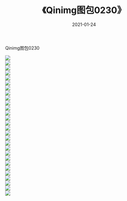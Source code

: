 ﻿---
layout: post
title:  《Qinimg图包0230》
date:   2021-01-24
img: http://imgx.orgx.ga/Qinimg图包/Qinimg图包0230/000.jpg
categories: [美女, 清纯, 唯美]
---

Qinimg图包0230

 ![](http://imgx.orgx.ga/Qinimg图包/Qinimg图包0230/001.jpg) <br>![](http://imgx.orgx.ga/Qinimg图包/Qinimg图包0230/002.jpg) <br>![](http://imgx.orgx.ga/Qinimg图包/Qinimg图包0230/003.jpg) <br>![](http://imgx.orgx.ga/Qinimg图包/Qinimg图包0230/004.jpg) <br>![](http://imgx.orgx.ga/Qinimg图包/Qinimg图包0230/005.jpg) <br>![](http://imgx.orgx.ga/Qinimg图包/Qinimg图包0230/006.jpg) <br>![](http://imgx.orgx.ga/Qinimg图包/Qinimg图包0230/007.jpg) <br>![](http://imgx.orgx.ga/Qinimg图包/Qinimg图包0230/008.jpg) <br>![](http://imgx.orgx.ga/Qinimg图包/Qinimg图包0230/009.jpg) <br>![](http://imgx.orgx.ga/Qinimg图包/Qinimg图包0230/010.jpg) <br>![](http://imgx.orgx.ga/Qinimg图包/Qinimg图包0230/011.jpg) <br>![](http://imgx.orgx.ga/Qinimg图包/Qinimg图包0230/012.jpg) <br>![](http://imgx.orgx.ga/Qinimg图包/Qinimg图包0230/013.jpg) <br>![](http://imgx.orgx.ga/Qinimg图包/Qinimg图包0230/014.jpg) <br>![](http://imgx.orgx.ga/Qinimg图包/Qinimg图包0230/015.jpg) <br>![](http://imgx.orgx.ga/Qinimg图包/Qinimg图包0230/016.jpg) <br>![](http://imgx.orgx.ga/Qinimg图包/Qinimg图包0230/017.jpg) <br>![](http://imgx.orgx.ga/Qinimg图包/Qinimg图包0230/018.jpg) <br>![](http://imgx.orgx.ga/Qinimg图包/Qinimg图包0230/019.jpg) <br>![](http://imgx.orgx.ga/Qinimg图包/Qinimg图包0230/020.jpg) <br>![](http://imgx.orgx.ga/Qinimg图包/Qinimg图包0230/021.jpg) <br>![](http://imgx.orgx.ga/Qinimg图包/Qinimg图包0230/022.jpg) <br>![](http://imgx.orgx.ga/Qinimg图包/Qinimg图包0230/023.jpg) <br>![](http://imgx.orgx.ga/Qinimg图包/Qinimg图包0230/024.jpg) <br>![](http://imgx.orgx.ga/Qinimg图包/Qinimg图包0230/025.jpg) <br>![](http://imgx.orgx.ga/Qinimg图包/Qinimg图包0230/026.jpg) <br>![](http://imgx.orgx.ga/Qinimg图包/Qinimg图包0230/027.jpg) <br>![](http://imgx.orgx.ga/Qinimg图包/Qinimg图包0230/028.jpg) <br>